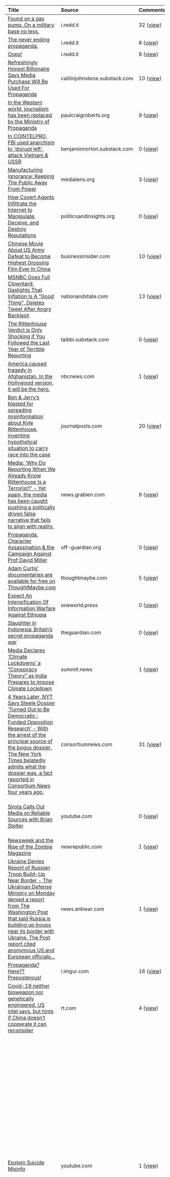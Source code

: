 | Title                                                                                                                                                                                                                                                                                                                                                                                                                                 | Source                                                         | Comments                                                                                                            |   Score | Author                                                               | X-post Subreddits                                                                                                                                                                                                                                                                                                                                                                                                                                                                                                                                                                                                                                                                                                                                                                                                                        |
|:--------------------------------------------------------------------------------------------------------------------------------------------------------------------------------------------------------------------------------------------------------------------------------------------------------------------------------------------------------------------------------------------------------------------------------------|:---------------------------------------------------------------|:--------------------------------------------------------------------------------------------------------------------|--------:|:---------------------------------------------------------------------|:-----------------------------------------------------------------------------------------------------------------------------------------------------------------------------------------------------------------------------------------------------------------------------------------------------------------------------------------------------------------------------------------------------------------------------------------------------------------------------------------------------------------------------------------------------------------------------------------------------------------------------------------------------------------------------------------------------------------------------------------------------------------------------------------------------------------------------------------|
| [Found on a gas pump. On a military base no less.](https://reddit.com/r/propaganda/comments/qju4x0/found_on_a_gas_pump_on_a_military_base_no_less/)                                                                                                                                                                                                                                                                                   | i.redd.it                                                      | 32 ([view](https://old.reddit.com/r/propaganda/comments/qju4x0/found_on_a_gas_pump_on_a_military_base_no_less/))    |      53 | [toroamericano01](https://reddit.com/user/toroamericano01)           |                                                                                                                                                                                                                                                                                                                                                                                                                                                                                                                                                                                                                                                                                                                                                                                                                                          |
| [The never ending propaganda.](https://i.redd.it/6w5if0dd8iv71.jpg)                                                                                                                                                                                                                                                                                                                                                                   | i.redd.it                                                      | 8 ([view](https://old.reddit.com/r/propaganda/comments/qfcqjd/the_never_ending_propaganda/))                        |      48 | [Cropitekus](https://reddit.com/user/Cropitekus)                     |                                                                                                                                                                                                                                                                                                                                                                                                                                                                                                                                                                                                                                                                                                                                                                                                                                          |
| [Oops!](https://reddit.com/r/propaganda/comments/qfrn3c/oops/)                                                                                                                                                                                                                                                                                                                                                                        | i.redd.it                                                      | 8 ([view](https://old.reddit.com/r/propaganda/comments/qfrn3c/oops/))                                               |      40 | [ExtHD](https://reddit.com/user/ExtHD)                               |                                                                                                                                                                                                                                                                                                                                                                                                                                                                                                                                                                                                                                                                                                                                                                                                                                          |
| [Refreshingly Honest Billionaire Says Media Purchase Will Be Used For Propaganda](https://caitlinjohnstone.substack.com/p/refreshingly-honest-billionaire-says)                                                                                                                                                                                                                                                                       | caitlinjohnstone.substack.com                                  | 10 ([view](https://old.reddit.com/r/propaganda/comments/qaw4k6/refreshingly_honest_billionaire_says_media/))        |      30 | [Cropitekus](https://reddit.com/user/Cropitekus)                     |                                                                                                                                                                                                                                                                                                                                                                                                                                                                                                                                                                                                                                                                                                                                                                                                                                          |
| [In the Western world, journalism has been replaced by the Ministry of Propaganda](https://www.paulcraigroberts.org/2021/11/17/in-the-western-world-journalism-has-been-replaced-by-the-ministry-of-propaganda/)                                                                                                                                                                                                                      | paulcraigroberts.org                                           | 9 ([view](https://old.reddit.com/r/propaganda/comments/qwd7l1/in_the_western_world_journalism_has_been_replaced/))  |      24 | [ExtHD](https://reddit.com/user/ExtHD)                               |                                                                                                                                                                                                                                                                                                                                                                                                                                                                                                                                                                                                                                                                                                                                                                                                                                          |
| [In COINTELPRO, FBI used anarchism to 'disrupt left', attack Vietnam & USSR](https://benjaminnorton.substack.com/p/in-cointelpro-fbi-used-anarchism)                                                                                                                                                                                                                                                                                  | benjaminnorton.substack.com                                    | 0 ([view](https://old.reddit.com/r/propaganda/comments/qdammj/in_cointelpro_fbi_used_anarchism_to_disrupt_left/))   |      24 | [failed_evolution](https://reddit.com/user/failed_evolution)         |                                                                                                                                                                                                                                                                                                                                                                                                                                                                                                                                                                                                                                                                                                                                                                                                                                          |
| [Manufacturing Ignorance: Keeping The Public Away From Power](https://www.medialens.org/2021/manufacturing-ignorance-keeping-the-public-away-from-power/)                                                                                                                                                                                                                                                                             | medialens.org                                                  | 3 ([view](https://old.reddit.com/r/propaganda/comments/qehzdp/manufacturing_ignorance_keeping_the_public_away/))    |      23 | [ExtHD](https://reddit.com/user/ExtHD)                               |                                                                                                                                                                                                                                                                                                                                                                                                                                                                                                                                                                                                                                                                                                                                                                                                                                          |
| [How Covert Agents Infiltrate the Internet to Manipulate, Deceive, and Destroy Reputations](https://politicsandinsights.org/2015/06/26/how-covert-agents-infiltrate-the-internet-to-manipulate-deceive-and-destroy-reputations-glenn-greenwald/)                                                                                                                                                                                      | politicsandinsights.org                                        | 0 ([view](https://old.reddit.com/r/propaganda/comments/qgksp0/how_covert_agents_infiltrate_the_internet_to/))       |      22 | [ExtHD](https://reddit.com/user/ExtHD)                               |                                                                                                                                                                                                                                                                                                                                                                                                                                                                                                                                                                                                                                                                                                                                                                                                                                          |
| [Chinese Movie About US Army Defeat to Become Highest Grossing Film Ever In China](https://www.businessinsider.com/china-movie-defeating-us-army-becoming-highest-grossing-ever-2021-10)                                                                                                                                                                                                                                              | businessinsider.com                                            | 10 ([view](https://old.reddit.com/r/propaganda/comments/qbajgz/chinese_movie_about_us_army_defeat_to_become/))      |      22 | [Disaster-Intelligent](https://reddit.com/user/Disaster-Intelligent) |                                                                                                                                                                                                                                                                                                                                                                                                                                                                                                                                                                                                                                                                                                                                                                                                                                          |
| [MSNBC Goes Full Clowntard: Gaslights That Inflation Is A “Good Thing”, Deletes Tweet After Angry Backlash](https://www.nationandstate.com/2021/11/08/msnbc-goes-full-clowntard-gaslights-that-inflation-is-a-good-thing-deletes-tweet-after-angry-backlash/)                                                                                                                                                                         | nationandstate.com                                             | 13 ([view](https://old.reddit.com/r/propaganda/comments/qqgzim/msnbc_goes_full_clowntard_gaslights_that/))          |      20 | [ExtHD](https://reddit.com/user/ExtHD)                               |                                                                                                                                                                                                                                                                                                                                                                                                                                                                                                                                                                                                                                                                                                                                                                                                                                          |
| [The Rittenhouse Verdict is Only Shocking if You Followed the Last Year of Terrible Reporting](https://taibbi.substack.com/p/the-rittenhouse-verdict-is-only-shocking?r=5mz1&utm_campaign=post&utm_medium=web&utm_source=twitter)                                                                                                                                                                                                     | taibbi.substack.com                                            | 0 ([view](https://old.reddit.com/r/propaganda/comments/qxquxl/the_rittenhouse_verdict_is_only_shocking_if_you/))    |      17 | [ExtHD](https://reddit.com/user/ExtHD)                               | /r/whatsreallygoinon, /r/World_Politics, /r/gunpolitics                                                                                                                                                                                                                                                                                                                                                                                                                                                                                                                                                                                                                                                                                                                                                                                  |
| [America caused tragedy in Afghanistan. In the Hollywood version, it will be the hero.](https://www.nbcnews.com/think/opinion/movie-afghanistan-exit-channing-tatum-tom-hardy-insult-afghans-ncna1283924)                                                                                                                                                                                                                             | nbcnews.com                                                    | 1 ([view](https://old.reddit.com/r/propaganda/comments/qvq2up/america_caused_tragedy_in_afghanistan_in_the/))       |      17 | [IntnsRed](https://reddit.com/user/IntnsRed)                         |                                                                                                                                                                                                                                                                                                                                                                                                                                                                                                                                                                                                                                                                                                                                                                                                                                          |
| [Ben & Jerry’s blasted for spreading misinformation about Kyle Rittenhouse, inventing hypothetical situation to carry race into the case](https://www.journalposts.com/ben-jerrys-blasted-for-spreading-misinformation-about-kyle-rittenhouse-inventing-hypothetical-scenario-to-bring-race-into-the-case/)                                                                                                                           | journalposts.com                                               | 20 ([view](https://old.reddit.com/r/propaganda/comments/qu63l9/ben_jerrys_blasted_for_spreading_misinformation/))   |      13 | [ExtHD](https://reddit.com/user/ExtHD)                               |                                                                                                                                                                                                                                                                                                                                                                                                                                                                                                                                                                                                                                                                                                                                                                                                                                          |
| [Media: 'Why Do Reporting When We Already Know Rittenhouse Is a Terrorist?' - Yet again, the media has been caught pushing a politically driven false narrative that fails to align with reality.](https://news.grabien.com/story-media-why-do-reporting-when-we-already-know-rittenhouse-terr)                                                                                                                                       | news.grabien.com                                               | 8 ([view](https://old.reddit.com/r/propaganda/comments/qr8h6x/media_why_do_reporting_when_we_already_know/))        |      12 | [ExtHD](https://reddit.com/user/ExtHD)                               |                                                                                                                                                                                                                                                                                                                                                                                                                                                                                                                                                                                                                                                                                                                                                                                                                                          |
| [Propaganda, Character Assassination & the Campaign Against Prof David Miller](https://off-guardian.org/2021/10/19/propaganda-character-assassination-and-the-campaign-against-prof-david-miller/)                                                                                                                                                                                                                                    | off-guardian.org                                               | 0 ([view](https://old.reddit.com/r/propaganda/comments/qc934c/propaganda_character_assassination_the_campaign/))    |      12 | [ExtHD](https://reddit.com/user/ExtHD)                               |                                                                                                                                                                                                                                                                                                                                                                                                                                                                                                                                                                                                                                                                                                                                                                                                                                          |
| [Adam Curtis' documentaries are available for free on ThoughtMaybe.com](https://thoughtmaybe.com/by/adam-curtis/)                                                                                                                                                                                                                                                                                                                     | thoughtmaybe.com                                               | 5 ([view](https://old.reddit.com/r/propaganda/comments/qsgbvy/adam_curtis_documentaries_are_available_for_free/))   |      12 | [Just_Smith](https://reddit.com/user/Just_Smith)                     |                                                                                                                                                                                                                                                                                                                                                                                                                                                                                                                                                                                                                                                                                                                                                                                                                                          |
| [Expect An Intensification Of Information Warfare Against Ethiopia](http://oneworld.press/?module=articles&action=view&id=2291)                                                                                                                                                                                                                                                                                                       | oneworld.press                                                 | 0 ([view](https://old.reddit.com/r/propaganda/comments/qkpr6m/expect_an_intensification_of_information_warfare/))   |      11 | [ExtHD](https://reddit.com/user/ExtHD)                               |                                                                                                                                                                                                                                                                                                                                                                                                                                                                                                                                                                                                                                                                                                                                                                                                                                          |
| [Slaughter in Indonesia: Britain’s secret propaganda war](https://www.theguardian.com/world/2021/oct/17/slaughter-in-indonesia-britains-secret-propaganda-war)                                                                                                                                                                                                                                                                        | theguardian.com                                                | 0 ([view](https://old.reddit.com/r/propaganda/comments/qa8rj9/slaughter_in_indonesia_britains_secret_propaganda/))  |      11 | [Cropitekus](https://reddit.com/user/Cropitekus)                     |                                                                                                                                                                                                                                                                                                                                                                                                                                                                                                                                                                                                                                                                                                                                                                                                                                          |
| [Media Declares ‘Climate Lockdowns’ a “Conspiracy Theory” as India Prepares to Impose Climate Lockdown](https://summit.news/2021/11/17/media-declares-climate-lockdowns-a-conspiracy-theory-as-india-prepares-to-impose-climate-lockdown/)                                                                                                                                                                                            | summit.news                                                    | 1 ([view](https://old.reddit.com/r/propaganda/comments/qx3ibu/media_declares_climate_lockdowns_a_conspiracy/))      |      10 | [ExtHD](https://reddit.com/user/ExtHD)                               |                                                                                                                                                                                                                                                                                                                                                                                                                                                                                                                                                                                                                                                                                                                                                                                                                                          |
| [4 Years Later, NYT Says Steele Dossier ‘Turned Out to Be Democratic-Funded Opposition Research’ - With the arrest of the principal source of the bogus dossier, The New York Times belatedly admits what the dossier was, a fact reported in Consortium News four years ago.](https://consortiumnews.com/2021/11/04/4-years-later-nyt-says-steele-dossier-turned-out-to-be-democratic-funded-opposition-research/)                   | consortiumnews.com                                             | 31 ([view](https://old.reddit.com/r/propaganda/comments/qod541/4_years_later_nyt_says_steele_dossier_turned_out/))  |      10 | [IntnsRed](https://reddit.com/user/IntnsRed)                         |                                                                                                                                                                                                                                                                                                                                                                                                                                                                                                                                                                                                                                                                                                                                                                                                                                          |
| [Sirota Calls Out Media on Reliable Sources with Brian Stelter](https://www.youtube.com/watch?v=WBGt31sl0vg)                                                                                                                                                                                                                                                                                                                          | youtube.com                                                    | 0 ([view](https://old.reddit.com/r/propaganda/comments/qmn7zn/sirota_calls_out_media_on_reliable_sources_with/))    |      10 | [SpencerSny](https://reddit.com/user/SpencerSny)                     | /r/WayOfTheBern, /r/BreadTube, /r/bernieblindness, /r/LeftWithoutEdge, /r/COMPLETEANARCHY, /r/media_criticism                                                                                                                                                                                                                                                                                                                                                                                                                                                                                                                                                                                                                                                                                                                            |
| [Newsweek and the Rise of the Zombie Magazine](https://newrepublic.com/article/158968/newsweek-rise-zombie-magazine)                                                                                                                                                                                                                                                                                                                  | newrepublic.com                                                | 1 ([view](https://old.reddit.com/r/propaganda/comments/qi4xib/newsweek_and_the_rise_of_the_zombie_magazine/))       |      10 | [freeandclear1](https://reddit.com/user/freeandclear1)               |                                                                                                                                                                                                                                                                                                                                                                                                                                                                                                                                                                                                                                                                                                                                                                                                                                          |
| [Ukraine Denies Report of Russian Troop Build-Up Near Border - The Ukrainian Defense Ministry on Monday denied a report from The Washington Post that said Russia is building up troops near its border with Ukraine. The Post report cited anonymous US and European officials...](https://news.antiwar.com/2021/11/01/ukraine-denies-report-of-russian-troop-build-up-near-border/)                                                 | news.antiwar.com                                               | 1 ([view](https://old.reddit.com/r/propaganda/comments/qlisw4/ukraine_denies_report_of_russian_troop_buildup/))     |       9 | [ExtHD](https://reddit.com/user/ExtHD)                               |                                                                                                                                                                                                                                                                                                                                                                                                                                                                                                                                                                                                                                                                                                                                                                                                                                          |
| [Propaganda? Here?? Preposterous!](https://i.imgur.com/ApQyiiy.png)                                                                                                                                                                                                                                                                                                                                                                   | i.imgur.com                                                    | 16 ([view](https://old.reddit.com/r/propaganda/comments/qy5vl5/propaganda_here_preposterous/))                      |       9 | [Just_Smith](https://reddit.com/user/Just_Smith)                     |                                                                                                                                                                                                                                                                                                                                                                                                                                                                                                                                                                                                                                                                                                                                                                                                                                          |
| [Covid-19 neither bioweapon nor genetically engineered, US intel says, but hints if China doesn’t cooperate it can reconsider](https://www.rt.com/news/538901-us-intel-china-covid-warning/)                                                                                                                                                                                                                                          | rt.com                                                         | 4 ([view](https://old.reddit.com/r/propaganda/comments/qisri8/covid19_neither_bioweapon_nor_genetically/))          |       9 | [IntnsRed](https://reddit.com/user/IntnsRed)                         |                                                                                                                                                                                                                                                                                                                                                                                                                                                                                                                                                                                                                                                                                                                                                                                                                                          |
| [Epstein Suicide Misinfo](https://www.youtube.com/watch?v=R8KBlC61lHQ)                                                                                                                                                                                                                                                                                                                                                                | youtube.com                                                    | 1 ([view](https://old.reddit.com/r/propaganda/comments/qq71z9/epstein_suicide_misinfo/))                            |       9 | [n5tonhf](https://reddit.com/user/n5tonhf)                           | /r/GetMoreViewsYT, /r/GlobalTribe, /r/YouTube_startups, /r/BingeWatchingJunkies, /r/conspiracy_commons, /r/TopConspiracy, /r/youtubestartups, /r/FreeSpeech, /r/AdvertiseYourVideos, /r/fakenews, /r/ShitRConservativeSays, /r/althistory, /r/conspiracyfact, /r/NewsOfTheWeird, /r/BreadTube, /r/conspiracyundone, /r/AlternateHistoryMemes, /r/WikiLeaks, /r/ABoringDystopia, /r/unknownvideos, /r/Billionaire, /r/Epstein, /r/YouTubeViewsSubs, /r/PoliticalVideo, /r/EpsteinFakedHisDeath, /r/HorriblyDepressing, /r/EpsteinMemes, /r/redacted, /r/Government_is_lame, /r/YoutubeForStartups, /r/dystopia, /r/NewWorldOrderExposed, /r/SubscribeToMe, /r/Youtubeviews, /r/media_criticism, /r/GetStudying, /r/CoincidenceTheorist, /r/52books, /r/conspiracydocumentary, /r/morbidcuriosity, /r/ConspiracyII, /r/ENLIGHTENEDCENTRISM |
| [CNBC Shilling Pfizer Propaganda As News](https://www.youtube.com/watch?v=mLEKkTSSUwk)                                                                                                                                                                                                                                                                                                                                                | youtube.com                                                    | 3 ([view](https://old.reddit.com/r/propaganda/comments/qe2bzr/cnbc_shilling_pfizer_propaganda_as_news/))            |       9 | [john4peace](https://reddit.com/user/john4peace)                     | /r/BigPharma                                                                                                                                                                                                                                                                                                                                                                                                                                                                                                                                                                                                                                                                                                                                                                                                                             |
| [CBS Insider Brett Mauser EXPOSES Internal Training ‘Stop Thinking in Terms of Objective Journalism’](https://www.whatreallyhappened.com/?q=node/1027250)                                                                                                                                                                                                                                                                             | whatreallyhappened.com                                         | 1 ([view](https://old.reddit.com/r/propaganda/comments/qwfara/cbs_insider_brett_mauser_exposes_internal/))          |       8 | [ExtHD](https://reddit.com/user/ExtHD)                               |                                                                                                                                                                                                                                                                                                                                                                                                                                                                                                                                                                                                                                                                                                                                                                                                                                          |
| [Australian War Propaganda Keeps Getting Crazier](https://caitlinjohnstone.com/2021/11/16/australian-war-propaganda-keeps-getting-crazier/)                                                                                                                                                                                                                                                                                           | caitlinjohnstone.com                                           | 1 ([view](https://old.reddit.com/r/propaganda/comments/quyetu/australian_war_propaganda_keeps_getting_crazier/))    |       7 | [ExtHD](https://reddit.com/user/ExtHD)                               |                                                                                                                                                                                                                                                                                                                                                                                                                                                                                                                                                                                                                                                                                                                                                                                                                                          |
| [Debunking CIA and MI6 Syria narratives – one by one](https://off-guardian.org/2021/10/22/debunking-cia-and-mi6-syria-narratives-one-by-one/)                                                                                                                                                                                                                                                                                         | off-guardian.org                                               | 1 ([view](https://old.reddit.com/r/propaganda/comments/qdpki7/debunking_cia_and_mi6_syria_narratives_one_by_one/))  |       7 | [ExtHD](https://reddit.com/user/ExtHD)                               |                                                                                                                                                                                                                                                                                                                                                                                                                                                                                                                                                                                                                                                                                                                                                                                                                                          |
| [Top Gun: Maverick's Massive Support From The U.S. Military Is Laid Out In These Documents](https://www.thedrive.com/the-war-zone/43168/top-gun-2s-extensive-support-from-the-u-s-military-is-all-laid-out-in-these-documents)                                                                                                                                                                                                        | thedrive.com                                                   | 3 ([view](https://old.reddit.com/r/propaganda/comments/qxj3ob/top_gun_mavericks_massive_support_from_the_us/))      |       7 | [ANewMythos](https://reddit.com/user/ANewMythos)                     |                                                                                                                                                                                                                                                                                                                                                                                                                                                                                                                                                                                                                                                                                                                                                                                                                                          |
| [By 1967 This Film Was Banned By All Media & Libraries (Why? That One, Most Of You Already Know)](https://www.whatreallyhappened.com/?q=node/1017810)                                                                                                                                                                                                                                                                                 | whatreallyhappened.com                                         | 0 ([view](https://old.reddit.com/r/propaganda/comments/qfsl9n/by_1967_this_film_was_banned_by_all_media/))          |       6 | [ExtHD](https://reddit.com/user/ExtHD)                               |                                                                                                                                                                                                                                                                                                                                                                                                                                                                                                                                                                                                                                                                                                                                                                                                                                          |
| [Unpacking Propaganda: What Is It? What Can You Do About It?](https://www.activistpost.com/2021/10/unpacking-propaganda-what-is-it-what-can-you-do-about-it.html)                                                                                                                                                                                                                                                                     | activistpost.com                                               | 0 ([view](https://old.reddit.com/r/propaganda/comments/qdvf02/unpacking_propaganda_what_is_it_what_can_you_do/))    |       6 | [ExtHD](https://reddit.com/user/ExtHD)                               |                                                                                                                                                                                                                                                                                                                                                                                                                                                                                                                                                                                                                                                                                                                                                                                                                                          |
| [CAUGHT: NBC's Outrageous Lies About Covid & Child Vaxx](https://www.youtube.com/watch?v=At-BI1KAUJw)                                                                                                                                                                                                                                                                                                                                 | youtube.com                                                    | 2 ([view](https://old.reddit.com/r/propaganda/comments/qq30p4/caught_nbcs_outrageous_lies_about_covid_child_vaxx/)) |       6 | [john4peace](https://reddit.com/user/john4peace)                     |                                                                                                                                                                                                                                                                                                                                                                                                                                                                                                                                                                                                                                                                                                                                                                                                                                          |
| [It's not only interesting, it's pertinent!](https://239days.com/2012/10/20/the-stubborn-hide-of-the-bull-moose/)                                                                                                                                                                                                                                                                                                                     | 239days.com                                                    | 1 ([view](https://old.reddit.com/r/propaganda/comments/qn3a7z/its_not_only_interesting_its_pertinent/))             |       6 | [paganize](https://reddit.com/user/paganize)                         |                                                                                                                                                                                                                                                                                                                                                                                                                                                                                                                                                                                                                                                                                                                                                                                                                                          |
| [UK News Publication 'The Independent' Claims Kyle Rittenhouse Shot "Three Black Men"](https://yournews.com/2021/11/19/2255457/fact-check-false-uk-news-publication-claims-kyle-rittenhouse-shot/)                                                                                                                                                                                                                                    | yournews.com                                                   | 0 ([view](https://old.reddit.com/r/propaganda/comments/qyg44l/uk_news_publication_the_independent_claims_kyle/))    |       5 | [ExtHD](https://reddit.com/user/ExtHD)                               | /r/World_Politics, /r/SocialJusticeInAction                                                                                                                                                                                                                                                                                                                                                                                                                                                                                                                                                                                                                                                                                                                                                                                              |
| ["[W]e find that the Kyle Rittenhouse trial... has beyond anything else revealed a vicious intention by the establishment to bring back the oppression of the Star Chamber through the media manipulated court of public opinion, mob rule as well as violations of well established constitutional law."](https://alt-market.us/the-rittenhouse-case-proves-the-establishment-wants-to-bring-back-star-chamber-tyranny/)             | alt-market.us                                                  | 11 ([view](https://old.reddit.com/r/propaganda/comments/qx2r22/we_find_that_the_kyle_rittenhouse_trial_has/))       |       5 | [ExtHD](https://reddit.com/user/ExtHD)                               | /r/World_Politics                                                                                                                                                                                                                                                                                                                                                                                                                                                                                                                                                                                                                                                                                                                                                                                                                        |
| [The Press as the War Machine's Ally](https://original.antiwar.com/ted_galen_carpenter/2021/11/15/the-press-as-the-war-machines-ally/)                                                                                                                                                                                                                                                                                                | original.antiwar.com                                           | 0 ([view](https://old.reddit.com/r/propaganda/comments/qvefpq/the_press_as_the_war_machines_ally/))                 |       5 | [ExtHD](https://reddit.com/user/ExtHD)                               |                                                                                                                                                                                                                                                                                                                                                                                                                                                                                                                                                                                                                                                                                                                                                                                                                                          |
| [Call It The Department Of Aggression, Not ‘Defense’ - Most of what consumes human attention is narrative; stories about what’s happening, which can be easily manipulated by the powerful.](https://caitlinjohnstone.com/2021/11/13/call-it-the-department-of-aggression-not-defense-notes-from-the-edge-of-the-narrative-matrix/)                                                                                                   | caitlinjohnstone.com                                           | 0 ([view](https://old.reddit.com/r/propaganda/comments/qu14cp/call_it_the_department_of_aggression_not_defense/))   |       5 | [ExtHD](https://reddit.com/user/ExtHD)                               |                                                                                                                                                                                                                                                                                                                                                                                                                                                                                                                                                                                                                                                                                                                                                                                                                                          |
| [Report: US Officials Claim Russia Might Invade Ukraine - The report cited unnamed people “familiar with the matter” and made it clear the US did not have information to back up its claim.](https://news.antiwar.com/2021/11/11/report-us-officials-claim-russia-might-invade-ukraine/)                                                                                                                                             | news.antiwar.com                                               | 4 ([view](https://old.reddit.com/r/propaganda/comments/qso5d9/report_us_officials_claim_russia_might_invade/))      |       5 | [ExtHD](https://reddit.com/user/ExtHD)                               |                                                                                                                                                                                                                                                                                                                                                                                                                                                                                                                                                                                                                                                                                                                                                                                                                                          |
| [Indigenous Leaders in Nicaragua Speak Out Against Western Media and NGOs - "The creators of fake news took charge of spreading the word... through Facebook”](https://dissidentvoice.org/2021/10/indigenous-leaders-in-nicaragua-speak-out-against-western-media-and-ngos/)                                                                                                                                                          | dissidentvoice.org                                             | 0 ([view](https://old.reddit.com/r/propaganda/comments/qimef5/indigenous_leaders_in_nicaragua_speak_out_against/))  |       5 | [ExtHD](https://reddit.com/user/ExtHD)                               |                                                                                                                                                                                                                                                                                                                                                                                                                                                                                                                                                                                                                                                                                                                                                                                                                                          |
| [Apocalypse Mao? US propaganda attempting to link China to Islamic extremism. (Radio Free Asia is a US-funded propaganda outlet.)](https://www.rfa.org/english/cartoons/taliban-china-cartoon-08182021113619.html)                                                                                                                                                                                                                    | rfa.org                                                        | 1 ([view](https://old.reddit.com/r/propaganda/comments/qm5cn2/apocalypse_mao_us_propaganda_attempting_to_link/))    |       5 | [IntnsRed](https://reddit.com/user/IntnsRed)                         |                                                                                                                                                                                                                                                                                                                                                                                                                                                                                                                                                                                                                                                                                                                                                                                                                                          |
| [VOX Supports Dairy Industry with Native Advertising](https://www.youtube.com/watch?v=x3y3QQmYKj0)                                                                                                                                                                                                                                                                                                                                    | youtube.com                                                    | 0 ([view](https://old.reddit.com/r/propaganda/comments/qujwds/vox_supports_dairy_industry_with_native/))            |       5 | [SpencerSny](https://reddit.com/user/SpencerSny)                     | /r/WayOfTheBern, /r/SocialismAndVeganism, /r/BreadTube, /r/todayilearned, /r/LeftWithoutEdge, /r/LateStageCarnism, /r/COMPLETEANARCHY, /r/media_criticism, /r/LateStageCapitalism                                                                                                                                                                                                                                                                                                                                                                                                                                                                                                                                                                                                                                                        |
| [Here is a graph showing search popularity for Mr Potato Head, CRT, and Ivermectin. Right wing outrage media is a crypto pump and dump scam.](https://www.reddit.com/gallery/qpw2v2)                                                                                                                                                                                                                                                  | [reddit.com/gallery/qpw2v2](https://reddit.com/gallery/qpw2v2) | 12 ([view](https://old.reddit.com/r/propaganda/comments/qpw2v2/here_is_a_graph_showing_search_popularity_for_mr/))  |       5 | [seahorsemafia](https://reddit.com/user/seahorsemafia)               |                                                                                                                                                                                                                                                                                                                                                                                                                                                                                                                                                                                                                                                                                                                                                                                                                                          |
| [Marine Nationale 🇫🇷❤⚓🇫🇷 (not sure if this is the right subredit)](https://reddit.com/r/propaganda/comments/qm0bjn/marine_nationale_not_sure_if_this_is_the_right/)                                                                                                                                                                                                                                                                   | v.redd.it                                                      | 0 ([view](https://old.reddit.com/r/propaganda/comments/qm0bjn/marine_nationale_not_sure_if_this_is_the_right/))     |       5 | [_Nighthawk69_](https://reddit.com/user/_Nighthawk69_)               |                                                                                                                                                                                                                                                                                                                                                                                                                                                                                                                                                                                                                                                                                                                                                                                                                                          |
| [From Kenosha riots to Kyle Rittenhouse trial, biased media coverage makes everyone angrier](https://www.usatoday.com/story/opinion/2021/11/19/kyle-rittenhouse-verdict-not-guilty-trial-media-bias/8686176002/)                                                                                                                                                                                                                      | usatoday.com                                                   | 1 ([view](https://old.reddit.com/r/propaganda/comments/qyenap/from_kenosha_riots_to_kyle_rittenhouse_trial/))       |       4 | [ExtHD](https://reddit.com/user/ExtHD)                               | /r/World_Politics, /r/gunpolitics                                                                                                                                                                                                                                                                                                                                                                                                                                                                                                                                                                                                                                                                                                                                                                                                        |
| [Chaos In Eastern Europe Doesn’t Serve Putin’s Interests Unlike What CNN Claims](http://oneworld.press/?module=articles&action=view&id=2321)                                                                                                                                                                                                                                                                                          | oneworld.press                                                 | 2 ([view](https://old.reddit.com/r/propaganda/comments/qycfi9/chaos_in_eastern_europe_doesnt_serve_putins/))        |       4 | [ExtHD](https://reddit.com/user/ExtHD)                               | /r/World_Politics, /r/worldpolitics2                                                                                                                                                                                                                                                                                                                                                                                                                                                                                                                                                                                                                                                                                                                                                                                                     |
| [Western Media Demonization of Africa - 'Manufacturing Hate': A Book Review](https://dissidentvoice.org/2021/11/western-media-demonization-of-africa/)                                                                                                                                                                                                                                                                                | dissidentvoice.org                                             | 3 ([view](https://old.reddit.com/r/propaganda/comments/qplyw3/western_media_demonization_of_africa/))               |       4 | [ExtHD](https://reddit.com/user/ExtHD)                               |                                                                                                                                                                                                                                                                                                                                                                                                                                                                                                                                                                                                                                                                                                                                                                                                                                          |
| [Coercive Mind Control Tactics](http://www.psychologicalharassment.com/coercive-mind-control-tactics.htm)                                                                                                                                                                                                                                                                                                                             | psychologicalharassment.com                                    | 1 ([view](https://old.reddit.com/r/propaganda/comments/qh8q8e/coercive_mind_control_tactics/))                      |       4 | [ExtHD](https://reddit.com/user/ExtHD)                               |                                                                                                                                                                                                                                                                                                                                                                                                                                                                                                                                                                                                                                                                                                                                                                                                                                          |
| [How to Disarm Propaganda](https://www.corbettreport.com/solutionswatch-propaganda/)                                                                                                                                                                                                                                                                                                                                                  | corbettreport.com                                              | 1 ([view](https://old.reddit.com/r/propaganda/comments/qgkigk/how_to_disarm_propaganda/))                           |       4 | [ExtHD](https://reddit.com/user/ExtHD)                               |                                                                                                                                                                                                                                                                                                                                                                                                                                                                                                                                                                                                                                                                                                                                                                                                                                          |
| [The Rittenhouse trial is redpilling those previously unaware of how manipulative the media is](https://np.reddit.com/r/conspiracy/comments/qr80nv/the_rittenhouse_trial_is_redpilling_those/)                                                                                                                                                                                                                                        | [reddit.com/r/conspiracy](https://reddit.com/r/conspiracy)     | 5 ([view](https://old.reddit.com/r/propaganda/comments/qryymf/the_rittenhouse_trial_is_redpilling_those/))          |       4 | [TrueFreedomForAll](https://reddit.com/user/TrueFreedomForAll)       |                                                                                                                                                                                                                                                                                                                                                                                                                                                                                                                                                                                                                                                                                                                                                                                                                                          |
| [Five tactics used to spread vaccine misinformation in the wellness community, and why they work](https://www.washingtonpost.com/lifestyle/2021/10/22/wellness-vaccine-misinformation-social-media/)                                                                                                                                                                                                                                  | washingtonpost.com                                             | 0 ([view](https://old.reddit.com/r/propaganda/comments/qfhhlf/five_tactics_used_to_spread_vaccine/))                |       4 | [jonfla](https://reddit.com/user/jonfla)                             |                                                                                                                                                                                                                                                                                                                                                                                                                                                                                                                                                                                                                                                                                                                                                                                                                                          |
| [Anne Applebaum is peddling a democracy trope that no one is buying](https://responsiblestatecraft.org/2021/11/19/anne-applebaum-is-peddling-a-democracy-trope-and-no-one-is-buying-it/?utm_source=feedly&utm_medium=rss&utm_campaign=anne-applebaum-is-peddling-a-democracy-trope-and-no-one-is-buying-it)                                                                                                                           | responsiblestatecraft.org                                      | 1 ([view](https://old.reddit.com/r/propaganda/comments/qyc2hn/anne_applebaum_is_peddling_a_democracy_trope_that/))  |       3 | [ExtHD](https://reddit.com/user/ExtHD)                               | /r/World_Politics, /r/imperialism                                                                                                                                                                                                                                                                                                                                                                                                                                                                                                                                                                                                                                                                                                                                                                                                        |
| [New York Times Invents 'Sexual Assault' #MeToo Case To Blame China](https://www.moonofalabama.org/2021/11/new-york-times-invents-sexual-assault-case-to-blame-china.html)                                                                                                                                                                                                                                                            | moonofalabama.org                                              | 0 ([view](https://old.reddit.com/r/propaganda/comments/qxs9j8/new_york_times_invents_sexual_assault_metoo_case/))   |       3 | [ExtHD](https://reddit.com/user/ExtHD)                               | /r/World_Politics                                                                                                                                                                                                                                                                                                                                                                                                                                                                                                                                                                                                                                                                                                                                                                                                                        |
| [Politico’s defense industry funded newsletter hypes banal news about China’s military - Beijing built a base for some of their nuclear weapons we already knew about and apparently that’s a big scoop.](https://responsiblestatecraft.org/2021/11/09/politicos-defense-industry-funded-newsletter-hypes-banal-news-about-chinas-military/)                                                                                          | responsiblestatecraft.org                                      | 0 ([view](https://old.reddit.com/r/propaganda/comments/qrtfw9/politicos_defense_industry_funded_newsletter/))       |       3 | [IntnsRed](https://reddit.com/user/IntnsRed)                         |                                                                                                                                                                                                                                                                                                                                                                                                                                                                                                                                                                                                                                                                                                                                                                                                                                          |
| [VOX Supports Dairy Industry with Native Advertising](https://www.youtube.com/watch?v=x3y3QQmYKj0)                                                                                                                                                                                                                                                                                                                                    | youtube.com                                                    | 0 ([view](https://old.reddit.com/r/propaganda/comments/qukats/vox_supports_dairy_industry_with_native/))            |       3 | [SpencerSny](https://reddit.com/user/SpencerSny)                     | /r/WayOfTheBern, /r/SocialismAndVeganism, /r/BreadTube, /r/todayilearned, /r/LeftWithoutEdge, /r/LateStageCarnism, /r/COMPLETEANARCHY, /r/media_criticism, /r/LateStageCapitalism                                                                                                                                                                                                                                                                                                                                                                                                                                                                                                                                                                                                                                                        |
| [How imperialist propaganda weaponizes genocide to justify war](https://rainershea.com/f/how-imperialist-propaganda-weaponizes-genocide-to-justify-war)                                                                                                                                                                                                                                                                               | rainershea.com                                                 | 2 ([view](https://old.reddit.com/r/propaganda/comments/qpk6o7/how_imperialist_propaganda_weaponizes_genocide_to/))  |       3 | [SoapSalesmanPST](https://reddit.com/user/SoapSalesmanPST)           | /r/AntiMSM, /r/GenZommunist, /r/EndlessWar, /r/LateStageImperialism, /r/InformedTankie, /r/GenZedong, /r/USEmpire, /r/red_irl, /r/LeftieZ                                                                                                                                                                                                                                                                                                                                                                                                                                                                                                                                                                                                                                                                                                |
| [Reuters Ratio'd Into Oblivion After Fact Check Fail Defending Bill Gates](https://www.nationandstate.com/2021/11/17/reuters-ratiod-into-oblivion-after-fact-check-fail-defending-bill-gates/)                                                                                                                                                                                                                                        | nationandstate.com                                             | 2 ([view](https://old.reddit.com/r/propaganda/comments/qwb7wc/reuters_ratiod_into_oblivion_after_fact_check/))      |       2 | [ExtHD](https://reddit.com/user/ExtHD)                               |                                                                                                                                                                                                                                                                                                                                                                                                                                                                                                                                                                                                                                                                                                                                                                                                                                          |
| [The myth of Russian aggression](https://www.spiked-online.com/2021/11/16/the-myth-of-russian-aggression/)                                                                                                                                                                                                                                                                                                                            | spiked-online.com                                              | 1 ([view](https://old.reddit.com/r/propaganda/comments/qw78qa/the_myth_of_russian_aggression/))                     |       2 | [ExtHD](https://reddit.com/user/ExtHD)                               |                                                                                                                                                                                                                                                                                                                                                                                                                                                                                                                                                                                                                                                                                                                                                                                                                                          |
| [The US’ Ethiopian Evacuation Call Is A Pro-TPLF Plot To Provoke Panic](http://oneworld.press/?module=articles&action=view&id=2315)                                                                                                                                                                                                                                                                                                   | oneworld.press                                                 | 0 ([view](https://old.reddit.com/r/propaganda/comments/quui9n/the_us_ethiopian_evacuation_call_is_a_protplf/))      |       2 | [ExtHD](https://reddit.com/user/ExtHD)                               |                                                                                                                                                                                                                                                                                                                                                                                                                                                                                                                                                                                                                                                                                                                                                                                                                                          |
| [Does Repeatedly Calling China a Threat Reify It? - One supporting facet of empire is the think tanks that are called upon to produce propaganda and disseminate disinformation through its mass media.](https://dissidentvoice.org/2021/11/does-repeatedly-calling-china-a-threat-reify-it/)                                                                                                                                         | dissidentvoice.org                                             | 1 ([view](https://old.reddit.com/r/propaganda/comments/qplq6c/does_repeatedly_calling_china_a_threat_reify_it/))    |       2 | [ExtHD](https://reddit.com/user/ExtHD)                               |                                                                                                                                                                                                                                                                                                                                                                                                                                                                                                                                                                                                                                                                                                                                                                                                                                          |
| [Hard facts pour in from country after country that Covid cases rise with vaccination and the stupid media reports that the cases are the result of permitting people freedom of movement](https://www.paulcraigroberts.org/2021/10/25/hard-facts-pour-in-from-country-after-country-that-covid-cases-rise-with-vaccination-and-the-stupid-media-reports-that-the-cases-are-the-result-of-permitting-people-freedom-of-movement/)     | paulcraigroberts.org                                           | 1 ([view](https://old.reddit.com/r/propaganda/comments/qfqnti/hard_facts_pour_in_from_country_after_country/))      |       2 | [ExtHD](https://reddit.com/user/ExtHD)                               |                                                                                                                                                                                                                                                                                                                                                                                                                                                                                                                                                                                                                                                                                                                                                                                                                                          |
| [MSM Is Really Turning Up The Propaganda: Vaccinated Dying From COVID Means Vaccines Work!](https://www.shtfplan.com/headline-news/msm-is-really-turning-up-the-propaganda-vaccinated-dying-from-covid-means-vaccines-work)                                                                                                                                                                                                           | shtfplan.com                                                   | 1 ([view](https://old.reddit.com/r/propaganda/comments/qdwu9s/msm_is_really_turning_up_the_propaganda/))            |       2 | [ExtHD](https://reddit.com/user/ExtHD)                               |                                                                                                                                                                                                                                                                                                                                                                                                                                                                                                                                                                                                                                                                                                                                                                                                                                          |
| [Unholy Trinity: Medicine, Science, and Corporate Power](https://dissidentvoice.org/2021/10/unholy-trinity-medicine-science-and-corporate-power/)                                                                                                                                                                                                                                                                                     | dissidentvoice.org                                             | 1 ([view](https://old.reddit.com/r/propaganda/comments/qay55a/unholy_trinity_medicine_science_and_corporate/))      |       2 | [ExtHD](https://reddit.com/user/ExtHD)                               |                                                                                                                                                                                                                                                                                                                                                                                                                                                                                                                                                                                                                                                                                                                                                                                                                                          |
| [16 Common Phrases In The News And What They Actually Mean (Satire... or not)](https://babylonbee.com/news/the-babylon-bee-presents-the-official-mainstream-media-translator)                                                                                                                                                                                                                                                         | babylonbee.com                                                 | 3 ([view](https://old.reddit.com/r/propaganda/comments/qbgrdf/16_common_phrases_in_the_news_and_what_they/))        |       2 | [HairlessApe](https://reddit.com/user/HairlessApe)                   |                                                                                                                                                                                                                                                                                                                                                                                                                                                                                                                                                                                                                                                                                                                                                                                                                                          |
| [Restoring PROPAGANDA POSTERS - I'm currently doing a project wich consist of restoring historical propaganda posters. The old arts I work with are usually lightly to highly damaged, tore, folded, scratched, crumpled, etc. so the first part is to restore them pix by pix. See the result!](https://www.redbubble.com/people/ThePropagandist/explore?asc=u&page=1&sortOrder=recent)                                              | [old.reddit.com](https://old.reddit.com)                       | 0 ([view](https://old.reddit.com/r/propaganda/comments/qjw20u/restoring_propaganda_posters_im_currently_doing_a/))  |       2 | [ThePropagandaTower](https://reddit.com/user/ThePropagandaTower)     |                                                                                                                                                                                                                                                                                                                                                                                                                                                                                                                                                                                                                                                                                                                                                                                                                                          |
| [Thorstein Veblen: An Explainer on Conspicuous Consumption and Leisure](https://www.youtube.com/watch?v=hsHzhcrYsTw)                                                                                                                                                                                                                                                                                                                  | youtube.com                                                    | 1 ([view](https://old.reddit.com/r/propaganda/comments/qbkon1/thorstein_veblen_an_explainer_on_conspicuous/))       |       2 | [CenterforPopEcon](https://reddit.com/user/CenterforPopEcon)         | /r/hatemyjob, /r/GreenParty, /r/LateStageCapitalism, /r/occupywallstreet, /r/Anarchism, /r/revolution, /r/BreadTube, /r/socialism, /r/IWW, /r/communism, /r/DemocraticSocialism, /r/culturalstudies, /r/RethinkingEconomics, /r/blackflag, /r/antiwork, /r/Freethought, /r/lostgeneration, /r/LibertarianSocialism, /r/chomsky, /r/capitalism_in_decay, /r/economy, /r/Libertarian, /r/labor                                                                                                                                                                                                                                                                                                                                                                                                                                             |
| [How Bill Gates bankrolls the media outlet that claims it’s not backed by billionaires](https://www.rt.com/op-ed/540780-guardian-funding-billionaires/)                                                                                                                                                                                                                                                                               | rt.com                                                         | 0 ([view](https://old.reddit.com/r/propaganda/comments/qypbq6/how_bill_gates_bankrolls_the_media_outlet_that/))     |       1 | [ExtHD](https://reddit.com/user/ExtHD)                               | /r/whatsreallygoinon, /r/World_Politics                                                                                                                                                                                                                                                                                                                                                                                                                                                                                                                                                                                                                                                                                                                                                                                                  |
| [Rittenhouse judge: Media coverage of trial ‘irresponsible’ and ‘frightening’](https://www.rt.com/usa/540572-rittenhouse-judge-media-coverage/)                                                                                                                                                                                                                                                                                       | rt.com                                                         | 2 ([view](https://old.reddit.com/r/propaganda/comments/qwdr7e/rittenhouse_judge_media_coverage_of_trial/))          |       1 | [ExtHD](https://reddit.com/user/ExtHD)                               |                                                                                                                                                                                                                                                                                                                                                                                                                                                                                                                                                                                                                                                                                                                                                                                                                                          |
| [COVID Propaganda Roundup: Ultra-Cringe Children’s Edition](https://www.thedailybell.com/all-articles/news-analysis/covid-propaganda-roundup-ultra-cringe-childrens-edition/)                                                                                                                                                                                                                                                         | thedailybell.com                                               | 1 ([view](https://old.reddit.com/r/propaganda/comments/qwar36/covid_propaganda_roundup_ultracringe_childrens/))     |       1 | [ExtHD](https://reddit.com/user/ExtHD)                               |                                                                                                                                                                                                                                                                                                                                                                                                                                                                                                                                                                                                                                                                                                                                                                                                                                          |
| [Lies, Half-Truths, and Misinformation Used to Sell the Covid Jab](https://www.americanthinker.com/articles/2021/11/lies_halftruths_and_misinformation_used_to_sell_the_covid_jab.html)                                                                                                                                                                                                                                               | americanthinker.com                                            | 1 ([view](https://old.reddit.com/r/propaganda/comments/qw715f/lies_halftruths_and_misinformation_used_to_sell/))    |       1 | [ExtHD](https://reddit.com/user/ExtHD)                               |                                                                                                                                                                                                                                                                                                                                                                                                                                                                                                                                                                                                                                                                                                                                                                                                                                          |
| [Media sacrifices Rittenhouse at altar of its lies](https://donsurber.blogspot.com/2021/11/media-sacrifices-rittenhouse-at-altar.html)                                                                                                                                                                                                                                                                                                | donsurber.blogspot.com                                         | 1 ([view](https://old.reddit.com/r/propaganda/comments/qu4qkq/media_sacrifices_rittenhouse_at_altar_of_its_lies/))  |       1 | [ExtHD](https://reddit.com/user/ExtHD)                               |                                                                                                                                                                                                                                                                                                                                                                                                                                                                                                                                                                                                                                                                                                                                                                                                                                          |
| [Yankee Doodling the Media: How ‘Let’s Go Brandon’ Became a Rallying Cry Against News Bias](https://jonathanturley.org/2021/11/05/yankee-doodling-the-media-how-lets-go-brandon-became-a-rallying-cry-against-news-bias/)                                                                                                                                                                                                             | jonathanturley.org                                             | 0 ([view](https://old.reddit.com/r/propaganda/comments/qobuow/yankee_doodling_the_media_how_lets_go_brandon/))      |       1 | [ExtHD](https://reddit.com/user/ExtHD)                               |                                                                                                                                                                                                                                                                                                                                                                                                                                                                                                                                                                                                                                                                                                                                                                                                                                          |
| [MSNBC Race Baiters Continue To Attack Virginia’s First Black Lt. Gov As ‘White Supremacist’](https://summit.news/2021/11/05/video-msnbc-race-baiters-continue-to-attack-virginias-first-black-lt-gov-as-white-supremacist/)                                                                                                                                                                                                          | summit.news                                                    | 0 ([view](https://old.reddit.com/r/propaganda/comments/qnpnmd/msnbc_race_baiters_continue_to_attack_virginias/))    |       1 | [ExtHD](https://reddit.com/user/ExtHD)                               |                                                                                                                                                                                                                                                                                                                                                                                                                                                                                                                                                                                                                                                                                                                                                                                                                                          |
| [COVID Propaganda Roundup: …And Then They Came For the Kindergartners](https://www.thedailybell.com/all-articles/news-analysis/covid-propaganda-roundup-and-then-they-came-for-the-kindergartners/)                                                                                                                                                                                                                                   | thedailybell.com                                               | 2 ([view](https://old.reddit.com/r/propaganda/comments/qlfz4r/covid_propaganda_roundup_and_then_they_came_for/))    |       1 | [ExtHD](https://reddit.com/user/ExtHD)                               |                                                                                                                                                                                                                                                                                                                                                                                                                                                                                                                                                                                                                                                                                                                                                                                                                                          |
| [Media Warns Thousands Of Americans Planning To Cross State Lines To Celebrate Thanksgiving (Satire)](https://babylonbee.com/news/experts-warn-thousands-of-trump-supporters-may-cross-state-lines-to-attend-thanksgiving-dinner)                                                                                                                                                                                                     | babylonbee.com                                                 | 5 ([view](https://old.reddit.com/r/propaganda/comments/qyazmx/media_warns_thousands_of_americans_planning_to/))     |       1 | [HairlessApe](https://reddit.com/user/HairlessApe)                   | /r/satire, /r/Conservative                                                                                                                                                                                                                                                                                                                                                                                                                                                                                                                                                                                                                                                                                                                                                                                                               |
| [I made a website debunking a bunch of right-wing propaganda. Let me know what you think.](https://vilemaxims.com/)                                                                                                                                                                                                                                                                                                                   | vilemaxims.com                                                 | 6 ([view](https://old.reddit.com/r/propaganda/comments/qxycwf/i_made_a_website_debunking_a_bunch_of_rightwing/))    |       1 | [mister-science](https://reddit.com/user/mister-science)             | /r/politics, /r/LeftWithoutEdge, /r/progressive                                                                                                                                                                                                                                                                                                                                                                                                                                                                                                                                                                                                                                                                                                                                                                                          |
| [Bloomberg CIA Apologia Accidentally Vindicates China’s Strict Domestic Policies - In promoting the CIA’s new center focused on China and to pour more resources into countering Beijing, Bloomberg also makes the case that many of the Chinese gov't’s controversial policies are justified and necessary](https://caitlinjohnstone.com/2021/11/11/bloomberg-cia-apologia-accidentally-vindicates-chinas-strict-domestic-policies/) | caitlinjohnstone.com                                           | 0 ([view](https://old.reddit.com/r/propaganda/comments/qrydyo/bloomberg_cia_apologia_accidentally_vindicates/))     |       1 | [IntnsRed](https://reddit.com/user/IntnsRed)                         |                                                                                                                                                                                                                                                                                                                                                                                                                                                                                                                                                                                                                                                                                                                                                                                                                                          |
| [What Facebook knew about its Latino-aimed disinformation problem](https://www.latimes.com/business/technology/story/2021-11-16/facebook-struggled-with-disinformation-targeted-at-latinos-leaked-documents-show)                                                                                                                                                                                                                     | latimes.com                                                    | 0 ([view](https://old.reddit.com/r/propaganda/comments/qvkp6j/what_facebook_knew_about_its_latinoaimed/))           |       1 | [BlankVerse](https://reddit.com/user/BlankVerse)                     |                                                                                                                                                                                                                                                                                                                                                                                                                                                                                                                                                                                                                                                                                                                                                                                                                                          |
| [THE LAST HOUR - Birthing Pains (Trailer)](https://youtu.be/j-ZvHSxmvk8)                                                                                                                                                                                                                                                                                                                                                              | youtu.be                                                       | 4 ([view](https://old.reddit.com/r/propaganda/comments/qg8cd3/the_last_hour_birthing_pains_trailer/))               |       1 | [Love-the-Truth](https://reddit.com/user/Love-the-Truth)             | /r/conspiracyfact, /r/Bibleconspiracy, /r/conspiracydocumentary, /r/conspiracyundone, /r/OccultConspiracy, /r/conspiracy, /r/conspiracy_commons, /r/conspiratard                                                                                                                                                                                                                                                                                                                                                                                                                                                                                                                                                                                                                                                                         |
| [Let's be clear. Contrary to what MSM propaganda tells you, the people Kyle Rittenhouse shot weren't 'protesters'. They weren't even 'rioters'. They were, by definition, TERRORISTS ... pure and simple.](https://www.lexico.com/en/definition/terrorist)                                                                                                                                                                            | lexico.com                                                     | 5 ([view](https://old.reddit.com/r/propaganda/comments/qxv38t/lets_be_clear_contrary_to_what_msm_propaganda/))      |       0 | [ExtHD](https://reddit.com/user/ExtHD)                               | /r/World_Politics, /r/SocialJusticeInAction, /r/gunpolitics                                                                                                                                                                                                                                                                                                                                                                                                                                                                                                                                                                                                                                                                                                                                                                              |
| [Corporate media covers the Rittenhouse tial](https://grrrgraphics.com/wp-content/uploads/2021/11/rittenhouse-trial-by-media-1536x1124.jpg)                                                                                                                                                                                                                                                                                           | grrrgraphics.com                                               | 0 ([view](https://old.reddit.com/r/propaganda/comments/qxxcbj/corporate_media_covers_the_rittenhouse_tial/))        |       0 | [ExtHD](https://reddit.com/user/ExtHD)                               |                                                                                                                                                                                                                                                                                                                                                                                                                                                                                                                                                                                                                                                                                                                                                                                                                                          |
| [Repost... so you can tell which users here don't want Western propaganda exposed: How Covert Agents Infiltrate the Internet to Manipulate, Deceive, and Destroy Reputations](https://politicsandinsights.org/2015/06/26/how-covert-agents-infiltrate-the-internet-to-manipulate-deceive-and-destroy-reputations-glenn-greenwald/)                                                                                                    | politicsandinsights.org                                        | 7 ([view](https://old.reddit.com/r/propaganda/comments/qsn5gv/repost_so_you_can_tell_which_users_here_dont_want/))  |       0 | [ExtHD](https://reddit.com/user/ExtHD)                               |                                                                                                                                                                                                                                                                                                                                                                                                                                                                                                                                                                                                                                                                                                                                                                                                                                          |
| [Media Go to War Against Aaron Rodgers for Defying Covid Groupthink](https://news.grabien.com/story-media-go-war-against-aaron-rodgers-defying-covid-groupthink)                                                                                                                                                                                                                                                                      | news.grabien.com                                               | 2 ([view](https://old.reddit.com/r/propaganda/comments/qrwq3s/media_go_to_war_against_aaron_rodgers_for_defying/))  |       0 | [ExtHD](https://reddit.com/user/ExtHD)                               |                                                                                                                                                                                                                                                                                                                                                                                                                                                                                                                                                                                                                                                                                                                                                                                                                                          |
| [Marvel’s dismal ‘Eternals’ is so focused on wokeness, it forgets about entertainment](https://www.rt.com/op-ed/539474-marvel-eternals-woke-diversity/)                                                                                                                                                                                                                                                                               | rt.com                                                         | 19 ([view](https://old.reddit.com/r/propaganda/comments/qp319v/marvels_dismal_eternals_is_so_focused_on_wokeness/)) |       0 | [ExtHD](https://reddit.com/user/ExtHD)                               |                                                                                                                                                                                                                                                                                                                                                                                                                                                                                                                                                                                                                                                                                                                                                                                                                                          |
| [Propaganda Takes Hold: An UNBELIEVABLE 30% of Millennials Now Claim to Identify as LGBTQ According To New Study - People in this age group were also found to overwhelmingly (75%) say that they “lack meaning and purpose in life”.](https://www.cybernistas.com/2021/11/07/propaganda-takes-hold-an-unbelievable-30-of-millennials-now-identify-as-lgbtq-according-to-new-study-in-2018-it-was-less-than-9/)                       | cybernistas.com                                                | 3 ([view](https://old.reddit.com/r/propaganda/comments/qozhhv/propaganda_takes_hold_an_unbelievable_30_of/))        |       0 | [ExtHD](https://reddit.com/user/ExtHD)                               |                                                                                                                                                                                                                                                                                                                                                                                                                                                                                                                                                                                                                                                                                                                                                                                                                                          |
| [CNN and Sesame Street Team Up to Push Vaccine Propaganda for Very Young Children](https://survivalmagazine.org/news/cnn-and-sesame-street-team-up-to-push-vaccine-propaganda-for-very-young-children/)                                                                                                                                                                                                                               | survivalmagazine.org                                           | 3 ([view](https://old.reddit.com/r/propaganda/comments/qoabu2/cnn_and_sesame_street_team_up_to_push_vaccine/))      |       0 | [ExtHD](https://reddit.com/user/ExtHD)                               |                                                                                                                                                                                                                                                                                                                                                                                                                                                                                                                                                                                                                                                                                                                                                                                                                                          |
| [When Russian Troops Training In Russia Are 'Raising Concerns' Its Propaganda](https://www.moonofalabama.org/2021/11/when-russian-troops-training-in-russia-are-raising-concerns-its-likely-propaganda.html)                                                                                                                                                                                                                          | moonofalabama.org                                              | 0 ([view](https://old.reddit.com/r/propaganda/comments/qlk32b/when_russian_troops_training_in_russia_are/))         |       0 | [ExtHD](https://reddit.com/user/ExtHD)                               |                                                                                                                                                                                                                                                                                                                                                                                                                                                                                                                                                                                                                                                                                                                                                                                                                                          |
| [Standing Up to Gaslighting](https://www.lewrockwell.com/2021/11/vasko-kohlmayer/standing-up-to-gaslighting/)                                                                                                                                                                                                                                                                                                                         | lewrockwell.com                                                | 0 ([view](https://old.reddit.com/r/propaganda/comments/qlelm6/standing_up_to_gaslighting/))                         |       0 | [ExtHD](https://reddit.com/user/ExtHD)                               |                                                                                                                                                                                                                                                                                                                                                                                                                                                                                                                                                                                                                                                                                                                                                                                                                                          |
| [Mainstream Journalism 101](https://off-guardian.org/wp-content/medialibrary/13-photo_138@27-10-2021_01-42-27.jpg?x13635)                                                                                                                                                                                                                                                                                                             | off-guardian.org                                               | 3 ([view](https://old.reddit.com/r/propaganda/comments/qkpcf4/mainstream_journalism_101/))                          |       0 | [ExtHD](https://reddit.com/user/ExtHD)                               |                                                                                                                                                                                                                                                                                                                                                                                                                                                                                                                                                                                                                                                                                                                                                                                                                                          |
| [Media Found Guilty On All Counts (Satire... or not)](https://babylonbee.com/news/media-found-guilty-on-all-counts)                                                                                                                                                                                                                                                                                                                   | babylonbee.com                                                 | 0 ([view](https://old.reddit.com/r/propaganda/comments/qxqjdz/media_found_guilty_on_all_counts_satire_or_not/))     |       0 | [HairlessApe](https://reddit.com/user/HairlessApe)                   | /r/World_Politics, /r/gunpolitics                                                                                                                                                                                                                                                                                                                                                                                                                                                                                                                                                                                                                                                                                                                                                                                                        |
| [The Only People Lying More Than Gaige Are the Media - The Propaganda Factory Works Overtime](https://www.youtube.com/watch?v=PpuUPtdtXxo)                                                                                                                                                                                                                                                                                            | youtube.com                                                    | 2 ([view](https://old.reddit.com/r/propaganda/comments/qr16ni/the_only_people_lying_more_than_gaige_are_the/))      |       0 | [dunkin1980](https://reddit.com/user/dunkin1980)                     |                                                                                                                                                                                                                                                                                                                                                                                                                                                                                                                                                                                                                                                                                                                                                                                                                                          |
| [Google "Can Men Menstruate" and Follow the 'Science'](https://youtu.be/SJaJjMkb7uI)                                                                                                                                                                                                                                                                                                                                                  | youtu.be                                                       | 3 ([view](https://old.reddit.com/r/propaganda/comments/qr15o7/google_can_men_menstruate_and_follow_the_science/))   |       0 | [dunkin1980](https://reddit.com/user/dunkin1980)                     |                                                                                                                                                                                                                                                                                                                                                                                                                                                                                                                                                                                                                                                                                                                                                                                                                                          |
| [A bit overkill maybe?](https://reddit.com/r/propaganda/comments/qmjld4/a_bit_overkill_maybe/)                                                                                                                                                                                                                                                                                                                                        | v.redd.it                                                      | 28 ([view](https://old.reddit.com/r/propaganda/comments/qmjld4/a_bit_overkill_maybe/))                              |       0 | [NoAd5519](https://reddit.com/user/NoAd5519)                         |                                                                                                                                                                                                                                                                                                                                                                                                                                                                                                                                                                                                                                                                                                                                                                                                                                          |
| [Greg Abbott Fears Fox News More Than COVID](https://www.theatlantic.com/ideas/archive/2021/10/greg-abbott-texas-covid-fox/620402/)                                                                                                                                                                                                                                                                                                   | theatlantic.com                                                | 0 ([view](https://old.reddit.com/r/propaganda/comments/qc12gp/greg_abbott_fears_fox_news_more_than_covid/))         |       0 | [jonfla](https://reddit.com/user/jonfla)                             |                                                                                                                                                                                                                                                                                                                                                                                                                                                                                                                                                                                                                                                                                                                                                                                                                                          |